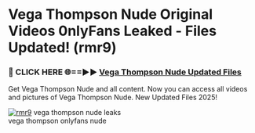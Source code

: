 # Vega Thompson Nude Original Videos 0nlyFans Leaked - Files Updated! (rmr9)

<h3>🔴 CLICK HERE 🌐==►► <a href="https://tinyurl.com/yrmya6cz" rel="nofollow">Vega Thompson Nude Updated Files</a></h3>

Get Vega Thompson Nude and all content. Now you can access all videos and pictures of Vega Thompson Nude. New Updated Files 2025!

[![rmr9](https://i.imgur.com/FMdXYCs.gif)](https://tinyurl.com/yrmya6cz)
vega thompson nude leaks<br>
vega thompson onlyfans nude